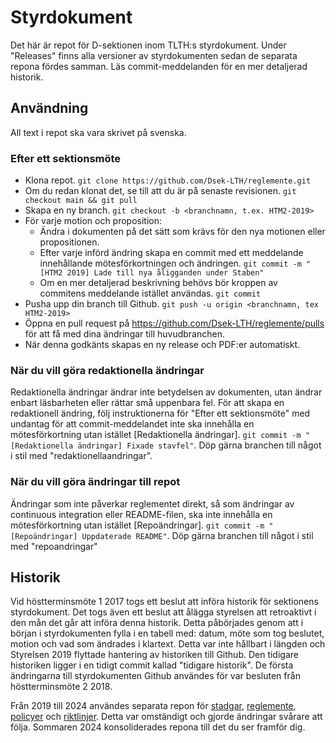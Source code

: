 # Styrdokument

Det här är repot för D-sektionen inom TLTH:s styrdokument. Under "Releases" finns alla versioner av styrdokumenten sedan de separata repona fördes samman. Läs commit-meddelanden för en mer detaljerad historik.

## Användning
All text i repot ska vara skrivet på svenska.

### Efter ett sektionsmöte
* Klona repot. `git clone https://github.com/Dsek-LTH/reglemente.git`
* Om du redan klonat det, se till att du är på senaste revisionen. `git checkout main && git pull`
* Skapa en ny branch. `git checkout -b <branchnamn, t.ex. HTM2-2019>`
* För varje motion och proposition:
    * Ändra i dokumenten på det sätt som krävs för den nya motionen eller propositionen.
    * Efter varje införd ändring skapa en commit med ett meddelande innehållande mötesförkortningen och ändringen. `git commit -m "[HTM2 2019] Lade till nya åligganden under Staben"`
    * Om en mer detaljerad beskrivning behövs bör kroppen av commitens meddelande istället användas. `git commit`
* Pusha upp din branch till Github. `git push -u origin <branchnamn, tex HTM2-2019>`
* Öppna en pull request på https://github.com/Dsek-LTH/reglemente/pulls för att få med dina ändringar till huvudbranchen.
* När denna godkänts skapas en ny release och PDF:er automatiskt.

### När du vill göra redaktionella ändringar
Redaktionella ändringar ändrar inte betydelsen av dokumenten, utan ändrar enbart läsbarheten eller rättar små uppenbara fel. För att skapa en redaktionell ändring, följ instruktionerna för "Efter ett sektionsmöte" med undantag för att commit-meddelandet inte ska innehålla en mötesförkortning utan istället [Redaktionella ändringar]. `git commit -m "[Redaktionella ändringar] Fixade stavfel"`. Döp gärna branchen till något i stil med "redaktionellaandringar".

### När du vill göra ändringar till repot
Ändringar som inte påverkar reglementet direkt, så som ändringar av continuous integration eller README-filen, ska inte innehålla en mötesförkortning utan istället [Repoändringar]. `git commit -m "[Repoändringar] Uppdaterade README"`. Döp gärna branchen till något i stil med "repoandringar"

## Historik
Vid höstterminsmöte 1 2017 togs ett beslut att införa historik för sektionens styrdokument. Det togs även ett beslut att ålägga styrelsen att retroaktivt i den mån det går att införa denna historik. Detta påbörjades genom att i början i styrdokumenten fylla i en tabell med: datum, möte som tog beslutet, motion och vad som ändrades i klartext. Detta var inte hållbart i längden och Styrelsen 2019 flyttade hantering av historiken till Github. Den tidigare historiken ligger i en tidigt commit kallad "tidigare historik". De första ändringarna till styrdokumenten Github användes för var besluten från höstterminsmöte 2 2018.

Från 2019 till 2024 användes separata repon för [stadgar](https://github.com/Dsek-LTH/stadgar), [reglemente](https://github.com/Dsek-LTH/reglemente), [policyer](https://github.com/Dsek-LTH/policys) och [riktlinjer](https://github.com/Dsek-LTH/riktlinjer). Detta var omständigt och gjorde ändringar svårare att följa. Sommaren 2024 konsoliderades repona till det du ser framför dig.
